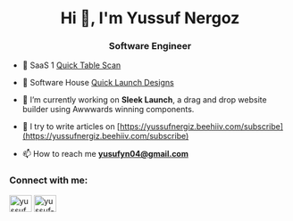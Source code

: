 <h1 align="center">Hi 👋, I'm Yussuf Nergoz</h1>
<h3 align="center">Software Engineer</h3>

- 🔭 SaaS 1 [Quick Table Scan](https://quicktablescan.com/)

- 👯 Software House [Quick Launch Designs](https://quicklaunchdesigns.com/)

- 🤝 I’m currently working on **Sleek Launch**, a drag and drop website builder using Awwwards winning components.

- 📝 I try to write articles on [https://yussufnergiz.beehiiv.com/subscribe](https://yussufnergiz.beehiiv.com/subscribe)

- 📫 How to reach me **yusufyn04@gmail.com**

<h3 align="left">Connect with me:</h3>
<p align="left">
<a href="https://twitter.com/yussuf_nergiz" target="blank"><img align="center" src="https://raw.githubusercontent.com/rahuldkjain/github-profile-readme-generator/master/src/images/icons/Social/twitter.svg" alt="yussuf_nergiz" height="30" width="40" /></a>
<a href="https://linkedin.com/in/yussuf-nergiz" target="blank"><img align="center" src="https://raw.githubusercontent.com/rahuldkjain/github-profile-readme-generator/master/src/images/icons/Social/linked-in-alt.svg" alt="yussuf-nergiz" height="30" width="40" /></a>
</p>
